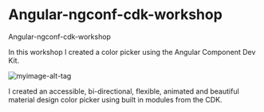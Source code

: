 # Angular-ngconf-cdk-workshop

Angular-ngconf-cdk-workshop

In this workshop I created a color picker using the Angular Component Dev Kit.

![myimage-alt-tag](https://user-images.githubusercontent.com/6004537/38517190-ccb9d906-3c41-11e8-8819-d7e1a6558d1a.png)

I created an accessible, bi-directional, flexible, animated and beautiful material design color picker using built in modules from the CDK.
